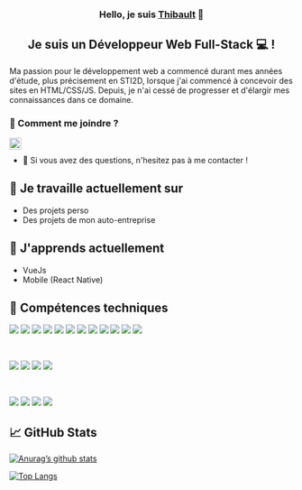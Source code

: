 
<h3 align="center">
Hello, je suis <a href="https://thankful-bush-00a848b03.3.azurestaticapps.net" target="_blank" rel="noreferrer">Thibault</a> 👋
</h3>

<h2 align="center">
Je suis un Développeur Web Full-Stack 💻 !
</h2> 

Ma passion pour le développement web a commencé durant mes années d'étude, plus précisement en STI2D, lorsque j'ai commencé à concevoir des sites en HTML/CSS/JS. Depuis, je n'ai cessé de progresser et d'élargir mes connaissances dans ce domaine.

### 🤝 Comment me joindre ?

<a href="https://www.linkedin.com/in/thibault-derouin-3b49481b8/"><img align="left" src="https://raw.githubusercontent.com/yushi1007/yushi1007/main/images/linkedin.svg" alt="Thibault Derouin | LinkedIn" width="21px"/></a>
</br>
- 💬 Si vous avez des questions, n'hesitez pas à me contacter !

## 🔭 Je travaille actuellement sur

- Des projets perso
- Des projets de mon auto-entreprise

## 🌱 J'apprends actuellement

- VueJs
- Mobile (React Native)


## 💼 Compétences techniques

![](https://img.shields.io/badge/Code-Symfony-informational?style=flat&logo=symfony&color=black)
![](https://img.shields.io/badge/Code-React-informational?style=flat&logo=react&color=61DAFB)
![](https://img.shields.io/badge/Code-React_Native-informational?style=flat&logo=react&color=61DAFB)
![](https://img.shields.io/badge/Code-TypeScript-informational?style=flat&logo=typescript&color=F7DF1E)
![](https://img.shields.io/badge/Code-Vue.js-informational?style=flat&logo=vue.js&color=4FC08D)
![](https://img.shields.io/badge/Code-Node.js-informational?style=flat&logo=node.js&color=white)
![](https://img.shields.io/badge/Code-JavaScript-informational?style=flat&logo=JavaScript&color=F7DF1E)
![](https://img.shields.io/badge/Code-HTML5-informational?style=flat&logo=HTML5&color=E34F26)
![](https://img.shields.io/badge/Code-PostgreSQL-informational?style=flat&logo=PostgreSQL&color=336791)
![](https://img.shields.io/badge/Code-SQLite-informational?style=flat&logo=SQLite&color=003B57)
![](https://img.shields.io/badge/Code-MySQL-informational?style=flat&logo=mysql&color=white)
![](https://img.shields.io/badge/Code-MongoDB-informational?style=flat&logo=mongodb&color=white)

</br>

![](https://img.shields.io/badge/Style-Bootstrap-informational?style=flat&logo=Bootstrap&color=7952B3)
![](https://img.shields.io/badge/Style-CSS3-informational?style=flat&logo=CSS3&color=1572B6)
![](https://img.shields.io/badge/Style-Tailwind_CSS-informational?style=flat&logo=tailwind-css&color=white)
![](https://img.shields.io/badge/Style-styled--components-informational?style=flat&logo=styled-components&color=DB7093)


</br>

![](https://img.shields.io/badge/Tools-Figma-informational?style=flat&logo=Figma&color=F24E1E)
![](https://img.shields.io/badge/Tools-NPM-informational?style=flat&logo=NPM&color=CB3837)
![](https://img.shields.io/badge/Tools-Git-informational?style=flat&logo=Git&color=F05032)
![](https://img.shields.io/badge/Tools-GitHub-informational?style=flat&logo=GitHub&color=181717)

## 📈 GitHub Stats 
[![Anurag’s github stats](https://github-readme-stats.vercel.app/api?username=yushi1007)](https://github.com/yushi1007)

[![Top Langs](https://github-readme-stats.vercel.app/api/top-langs/?username=yushi1007&layout=compact)](https://github.com/yushi1007)

